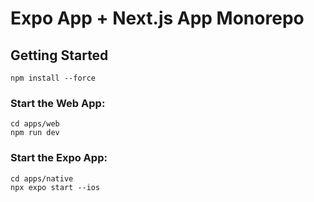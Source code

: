 # Expo App + Next.js App Monorepo

## Getting Started

```
npm install --force
```

### Start the Web App:

```
cd apps/web
npm run dev
```

### Start the Expo App:

```
cd apps/native
npx expo start --ios
```
